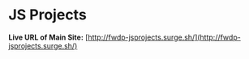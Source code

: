 # JS Projects

**Live URL of Main Site:** [http://fwdp-jsprojects.surge.sh/](http://fwdp-jsprojects.surge.sh/)